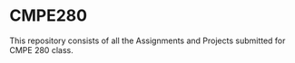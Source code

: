 # CMPE280

This repository consists of all the Assignments and Projects submitted for CMPE 280 class.
